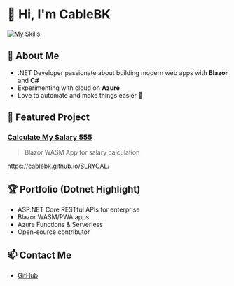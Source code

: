 # 👋 Hi, I'm CableBK

[![My Skills](https://skillicons.dev/icons?i=cs,dotnet,iis,ts,dart,flutter,sql&size=24)](https://skillicons.dev)
## 💼 About Me

- .NET Developer passionate about building modern web apps with **Blazor** and **C#**
- Experimenting with cloud on **Azure**
- Love to automate and make things easier 🚀

## 🚀 Featured Project

### [Calculate My Salary 555](https://cablebk.github.io/SLRYCAL/)
> Blazor WASM App for salary calculation

https://cablebk.github.io/SLRYCAL/

## 🏆 Portfolio (Dotnet Highlight)

- ASP.NET Core RESTful APIs for enterprise
- Blazor WASM/PWA apps
- Azure Functions & Serverless
- Open-source contributor

## 📫 Contact Me

- [GitHub](https://github.com/CableBK)
